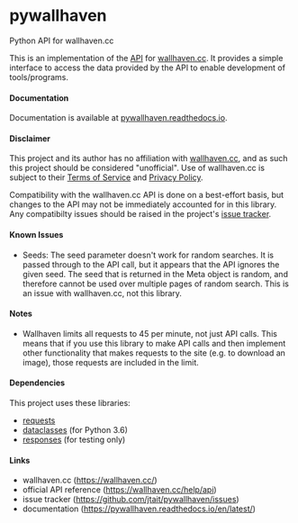 # pywallhaven
Python API for wallhaven.cc

This is an implementation of the [API](https://wallhaven.cc/help/api) for [wallhaven.cc](https://wallhaven.cc/). It provides a simple interface to access the data provided by the API to enable development of tools/programs.

#### Documentation
Documentation is available at [pywallhaven.readthedocs.io](https://pywallhaven.readthedocs.io/en/latest/).

#### Disclaimer
This project and its author has no affiliation with [wallhaven.cc](https://wallhaven.cc/), and as such this project should be considered "unofficial". Use of wallhaven.cc is subject to their [Terms of Service](https://wallhaven.cc/terms) and [Privacy Policy](https://wallhaven.cc/privacy-policy).

Compatibility with the wallhaven.cc API is done on a best-effort basis, but changes to the API may not be immediately accounted for in this library. Any compatibilty issues should be raised in the project's [issue tracker](https://github.com/jtait/pywallhaven/issues).

#### Known Issues
- Seeds: The seed parameter doesn't work for random searches. It is passed through to the API call, but it appears that the API ignores the given seed. The seed that is returned in the Meta object is random, and therefore cannot be used over multiple pages of random search. This is an issue with wallhaven.cc, not this library.

#### Notes
- Wallhaven limits all requests to 45 per minute, not just API calls. This means that if you use this library to make API calls and then implement other functionality that makes requests to the site (e.g. to download an image), those requests are included in the limit.

#### Dependencies
This project uses these libraries:
- [requests](https://pypi.org/project/requests/)
- [dataclasses](https://pypi.org/project/dataclasses/) (for Python 3.6)
- [responses](https://pypi.org/project/responses/) (for testing only)

#### Links
- wallhaven.cc (https://wallhaven.cc/)
- official API reference (https://wallhaven.cc/help/api)
- issue tracker (https://github.com/jtait/pywallhaven/issues)
- documentation (https://pywallhaven.readthedocs.io/en/latest/)
